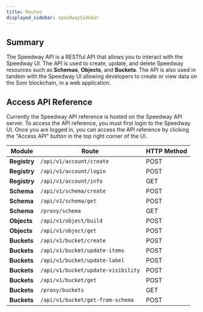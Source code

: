 ```yaml
---
title: Routes
displayed_sidebar: speedwaySidebar
---
```

## Summary

The Speedway API is a RESTful API that allows you to interact with the Speedway UI. The API is used to create, update, and delete Speedway resources such as **Schemas**, **Objects**, and ****Buckets****. The API is also used in tandem with the Speedway UI allowing developers to create or view data on the Sonr blockchain, in a web application.

## Access API Reference
Currently the Speedway API reference is hosted on the Speedway API server. To access the API reference, you must first login to the Speedway UI. Once you are logged in, you can access the API reference by clicking the "Access API" button in the top right corner of the UI.

| Module | Route | HTTP Method |
| -------- | -------- | -------- |
| **Registry**  | `/api/v1/account/create` | POST |
| **Registry**  | `/api/v1/account/login` | POST |
| **Registry**  | `/api/v1/account/info` | GET |
| **Schema** | `/api/v1/schema/create` | POST |
| **Schema** | `/api/v1/schema/get` | POST |
| **Schema** | `/proxy/schema` | GET |
| **Objects** | `/api/v1/object/build` | POST |
| **Objects** | `/api/v1/object/get` | POST |
| **Buckets** | `/api/v1/bucket/create` | POST |
| **Buckets** | `/api/v1/bucket/update-items` | POST |
| **Buckets** | `/api/v1/bucket/update-label` | POST |
| **Buckets** | `/api/v1/bucket/update-visibility` | POST |
| **Buckets** | `/api/v1/bucket/get` | POST |
| **Buckets** | `/proxy/buckets` | GET |
| **Buckets** | `/api/v1/bucket/get-from-schema` | POST |
